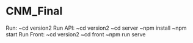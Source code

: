 # CNM_Final
Run:
  ~cd version2
Run API:
  ~cd version2
  ~cd server
  ~npm install
  ~npm start 
Run Front: 
  ~cd version2
  ~cd front
  ~npm run serve
